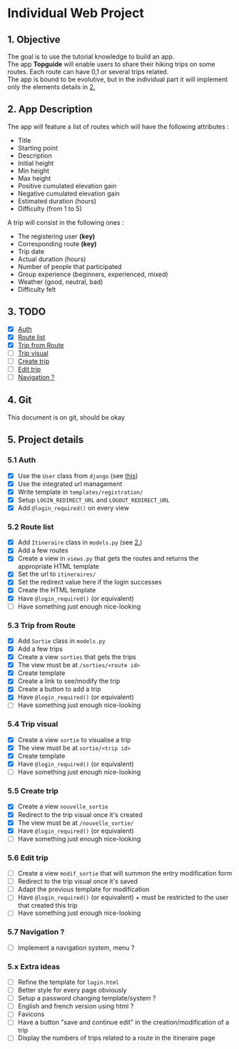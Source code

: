 # Individual Web Project

## 1. Objective
The goal is to use the tutorial knowledge to build an app. <br>
The app **Topguide** will enable users to share their hiking trips on some routes. Each route can have 0,1 or several trips related. <br>
The app is bound to be evolutive, but in the individual part it will implement only the elements details in [2.](##2.-App-Description)
## 2. App Description
The app will feature a list of routes which will have the following attributes :
- Title
- Starting point
- Description
- Initial height
- Min height
- Max height
- Positive cumulated elevation gain
- Negative cumulated elevation gain
- Estimated duration (hours)
- Difficulty (from 1 to 5)

A trip will consist in the following ones :
- The registering user **(key)**
- Corresponding route **(key)**
- Trip date
- Actual duration (hours)
- Number of people that participated
- Group experience (beginners, experienced, mixed)
- Weather (good, neutral, bad)
- Difficulty felt

## 3. TODO
- [x] [Auth](###5.1-Auth)
- [x] [Route list](###5.2-Route-list)
- [x] [Trip from Route](###5.3-Trip-from-Route)
- [ ] [Trip visual](###5.4-Trip-visual)
- [ ] [Create trip](###5.5-Create-trip)
- [ ] [Edit trip](###5.6-Edit-trip)
- [ ] [Navigation ?](###5.7-Navigation-?)

## 4. Git
This document is on git, should be okay

## 5. Project details
### 5.1 Auth
- [x] Use the `User` class from `django` (see [this](https://docs.djangoproject.com/fr/4.0/topics/auth/default/))
- [x] Use the integrated url management
- [x] Write template in `templates/registration/`
- [x] Setup `LOGIN_REDIRECT_URL` and `LOGOUT_REDIRECT_URL`
- [x] Add `@login_required()` on every view
### 5.2 Route list
- [x] Add `Itineraire` class in `models.py` (see [2.](##2.-App-Description)) 
- [x] Add a few routes
- [x] Create a view in `views.py` that gets the routes and returns the appropriate HTML template
- [x] Set the url to `itineraires/`
- [x] Set the redirect value here if the login successes
- [x] Create the HTML template
- [x] Have `@login_required()` (or equivalent)
- [ ] Have something just enough nice-looking

### 5.3 Trip from Route
- [x] Add `Sortie` class in `models.py`
- [x] Add a few trips
- [x] Create a view `sorties` that gets the trips
- [x] The view must be at `/sorties/<route id>`
- [x] Create template
- [x] Create a link to see/modify the trip
- [x] Create a button to add a trip
- [x] Have `@login_required()` (or equivalent)
- [ ] Have something just enough nice-looking

### 5.4 Trip visual
- [x] Create a view `sortie` to visualise a trip
- [x] The view must be at `sortie/<trip id>`
- [x] Create template
- [x] Have `@login_required()` (or equivalent)
- [ ] Have something just enough nice-looking

### 5.5 Create trip
- [x] Create a view `nouvelle_sortie`
- [x] Redirect to the trip visual once it's created
- [x] The view must be at `/nouvelle_sortie/`
- [x] Have `@login_required()` (or equivalent)
- [ ] Have something just enough nice-looking

### 5.6 Edit trip
- [ ] Create a view `modif_sortie` that will summon the entry modification form
- [ ] Redirect to the trip visual once it's saved
- [ ] Adapt the previous template for modification
- [ ] Have `@login_required()` (or equivalent) + must be restricted to the user that created this trip
- [ ] Have something just enough nice-looking

### 5.7 Navigation ?
- [ ] Implement a navigation system, menu ?

### 5.x Extra ideas 
- [ ] Refine the template for `login.html`
- [ ] Better style for every page obviously
- [ ] Setup a password changing template/system ?
- [ ] English and french version using html ?
- [ ] Favicons
- [ ] Have a button "save and continue edit" in the creation/modification of a trip
- [ ] Display the numbers of trips related to a route in the itineraire page